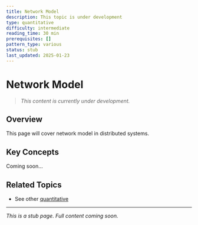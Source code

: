 ```yaml
---
title: Network Model
description: This topic is under development
type: quantitative
difficulty: intermediate
reading_time: 30 min
prerequisites: []
pattern_type: various
status: stub
last_updated: 2025-01-23
---
```



# Network Model

> *This content is currently under development.*

## Overview

This page will cover network model in distributed systems.

## Key Concepts

Coming soon...

## Related Topics

- See other [quantitative](/index/)

---

*This is a stub page. Full content coming soon.*
